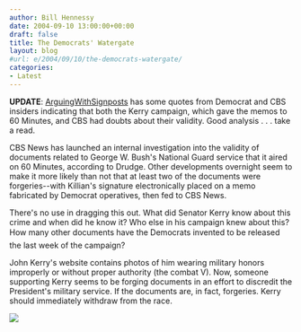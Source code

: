 ```yaml
---
author: Bill Hennessy
date: 2004-09-10 13:00:00+00:00
draft: false
title: The Democrats' Watergate
layout: blog
#url: e/2004/09/10/the-democrats-watergate/
categories:
- Latest
---
```


**UPDATE**: [ArguingWithSignposts](https://arguewithsigns.net/mt/archives/002183.html) has some quotes from Democrat and CBS insiders indicating that both the Kerry campaign, which gave the memos to 60 Minutes, and CBS had doubts about their validity. Good analysis . . . take a read.

CBS News has launched an internal investigation into the validity of documents related to George W. Bush's National Guard service that it aired on 60 Minutes, according to Drudge. Other developments overnight seem to make it more likely than not that at least two of the documents were forgeries--with Killian's signature electronically placed on a memo fabricated by Democrat operatives, then fed to CBS News.

There's no use in dragging this out. What did Senator Kerry know about this crime and when did he know it? Who else in his campaign knew about this? How many other documents have the Democrats invented to be released the last week of the campaign?

John Kerry's website contains photos of him wearing military honors improperly or without proper authority (the combat V). Now, someone supporting Kerry seems to be forging documents in an effort to discredit the President's military service. If the documents are, in fact, forgeries. Kerry should immediately withdraw from the race.

![](https://blog.billhennessy.com/aggbug.aspx?PostID=572)

